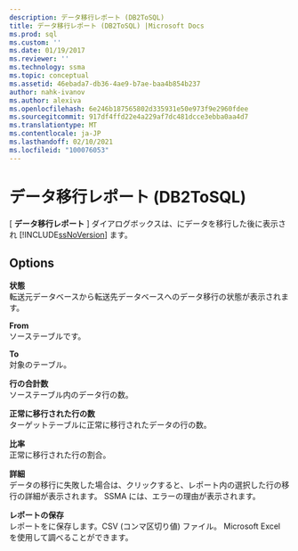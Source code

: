 ```yaml
---
description: データ移行レポート (DB2ToSQL)
title: データ移行レポート (DB2ToSQL) |Microsoft Docs
ms.prod: sql
ms.custom: ''
ms.date: 01/19/2017
ms.reviewer: ''
ms.technology: ssma
ms.topic: conceptual
ms.assetid: 46ebada7-db36-4ae9-b7ae-baa4b854b237
author: nahk-ivanov
ms.author: alexiva
ms.openlocfilehash: 6e246b187565802d335931e50e973f9e2960fdee
ms.sourcegitcommit: 917df4ffd22e4a229af7dc481dcce3ebba0aa4d7
ms.translationtype: MT
ms.contentlocale: ja-JP
ms.lasthandoff: 02/10/2021
ms.locfileid: "100076053"
---
```

# <a name="data-migration-report-db2tosql"></a>データ移行レポート (DB2ToSQL)
[ **データ移行レポート** ] ダイアログボックスは、にデータを移行した後に表示され [!INCLUDE[ssNoVersion](../../includes/ssnoversion-md.md)] ます。  
  
## <a name="options"></a>Options  
**状態**  
転送元データベースから転送先データベースへのデータ移行の状態が表示されます。  
  
**From**  
ソーステーブルです。  
  
**To**  
対象のテーブル。  
  
**行の合計数**  
ソーステーブル内のデータ行の数。  
  
**正常に移行された行の数**  
ターゲットテーブルに正常に移行されたデータの行の数。  
  
**比率**  
正常に移行された行の割合。  
  
**詳細**  
データの移行に失敗した場合は、クリックすると、レポート内の選択した行の移行の詳細が表示されます。 SSMA には、エラーの理由が表示されます。  
  
**レポートの保存**  
レポートをに保存します。CSV (コンマ区切り値) ファイル。 Microsoft Excel を使用して調べることができます。  
  
